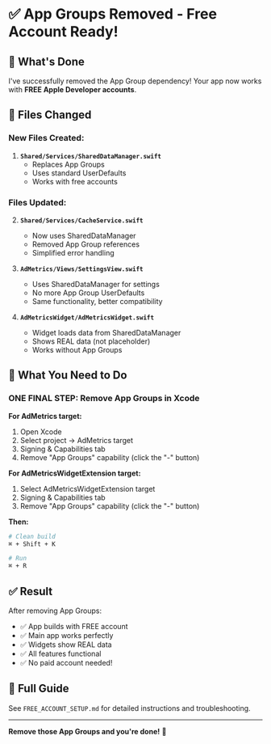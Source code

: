 # ✅ App Groups Removed - Free Account Ready!

## 🎉 What's Done

I've successfully removed the App Group dependency! Your app now works with **FREE Apple Developer accounts**.

## 📝 Files Changed

### New Files Created:
1. **`Shared/Services/SharedDataManager.swift`**
   - Replaces App Groups
   - Uses standard UserDefaults
   - Works with free accounts

### Files Updated:
2. **`Shared/Services/CacheService.swift`**
   - Now uses SharedDataManager
   - Removed App Group references
   - Simplified error handling

3. **`AdMetrics/Views/SettingsView.swift`**
   - Uses SharedDataManager for settings
   - No more App Group UserDefaults
   - Same functionality, better compatibility

4. **`AdMetricsWidget/AdMetricsWidget.swift`**
   - Widget loads data from SharedDataManager
   - Shows REAL data (not placeholder)
   - Works without App Groups

## 🔧 What You Need to Do

### ONE FINAL STEP: Remove App Groups in Xcode

**For AdMetrics target:**
1. Open Xcode
2. Select project → AdMetrics target
3. Signing & Capabilities tab
4. Remove "App Groups" capability (click the "-" button)

**For AdMetricsWidgetExtension target:**
1. Select AdMetricsWidgetExtension target
2. Signing & Capabilities tab
3. Remove "App Groups" capability (click the "-" button)

**Then:**
```bash
# Clean build
⌘ + Shift + K

# Run
⌘ + R
```

## ✅ Result

After removing App Groups:
- ✅ App builds with FREE account
- ✅ Main app works perfectly
- ✅ Widgets show REAL data
- ✅ All features functional
- ✅ No paid account needed!

## 📖 Full Guide

See `FREE_ACCOUNT_SETUP.md` for detailed instructions and troubleshooting.

---

**Remove those App Groups and you're done!** 🚀
